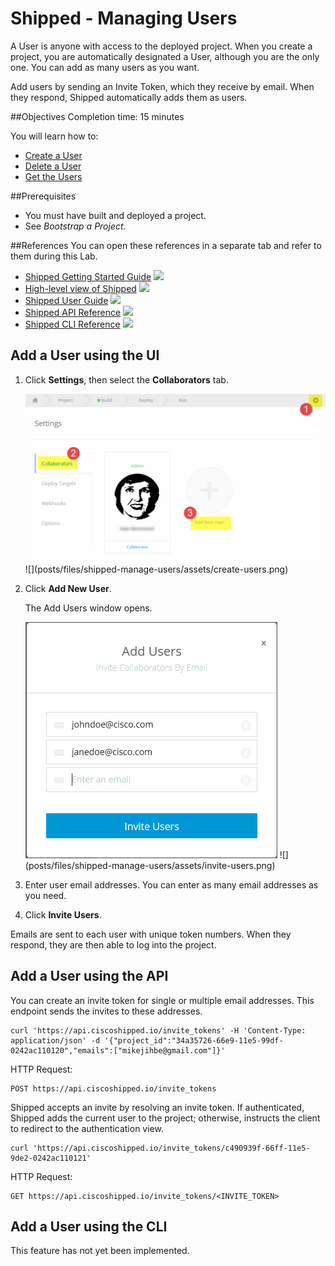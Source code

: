 # Shipped - Managing Users
A User is anyone with access to the deployed project. When you create a project, you are automatically designated a User, although you are the only one. You can add as many users as you want.


Add users by sending an Invite Token, which they receive by email. When they respond, Shipped  automatically adds them as users.

##Objectives
Completion time: 15 minutes

You will learn how to:

- <a href="#create">Create a User</a>
- <a href="2.md">Delete a User</a>
- <a href="3.md">Get the Users</a>



##Prerequisites

- You must have built and deployed a project.
- See *Bootstrap a Project*.


##References
You can open these references in a separate tab and refer to them during this Lab.


- <a href="#" target="_blank">Shipped Getting Started Guide</a>  ![](posts/files/shipped-manage-users/assets/icon-open-link.jpg)
- <a href="https://cisco.jiveon.com/docs/DOC-811787" target="_blank">High-level view of Shipped</a>  ![](posts/files/shipped-manage-users/assets/icon-open-link.jpg)
- <a href="#" target="_blank">Shipped User Guide</a>  ![](posts/files/shipped-manage-users/assets/icon-open-link.jpg)
- <a href="#" target="_blank">Shipped API Reference</a>  ![](posts/files/shipped-manage-users/assets/icon-open-link.jpg)
- <a href="#" target="_blank">Shipped CLI Reference</a>  ![](posts/files/shipped-manage-users/assets/icon-open-link.jpg)



<a name="create"></a>
## Add a User using the UI


1. Click **Settings**, then select the **Collaborators** tab.

	<img src="assets/create-users.png">
	![](posts/files/shipped-manage-users/assets/create-users.png)

2. Click **Add New User**.

	The Add Users window opens.

	<img src="assets/invite-users.png">
	![](posts/files/shipped-manage-users/assets/invite-users.png)

4. Enter user email addresses. You can enter as many email addresses as you need.
5. Click **Invite Users**.

Emails are sent to each user with unique token numbers. When they respond, they are then able to log into the project.


## Add a User using the API

You can create an invite token for single or multiple email addresses. This endpoint sends the invites to these addresses.

	curl 'https://api.ciscoshipped.io/invite_tokens' -H 'Content-Type: application/json' -d '{"project_id":"34a35726-66e9-11e5-99df-0242ac110120","emails":["mikejihbe@gmail.com"]}'


HTTP Request:

	POST https://api.ciscoshipped.io/invite_tokens


Shipped accepts an invite by resolving an invite token. If authenticated, Shipped adds the current user to the project; otherwise,  instructs the client to redirect to the authentication view.

	curl 'https://api.ciscoshipped.io/invite_tokens/c490939f-66ff-11e5-9de2-0242ac110121'


HTTP Request:

	GET https://api.ciscoshipped.io/invite_tokens/<INVITE_TOKEN>


## Add a User using the CLI

This feature has not yet been  implemented.



